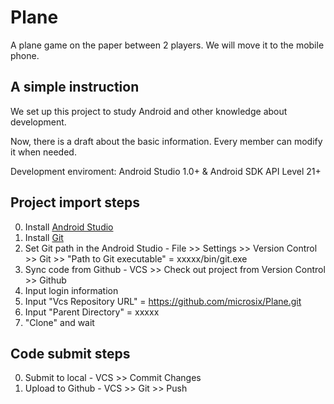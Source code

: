 # Plane
A plane game on the paper between 2 players. We will move it to the mobile phone.

## A simple instruction
We set up this project to study Android and other knowledge about development. 

Now, there is a draft about the basic information.
Every member can modify it when needed.

Development enviroment: Android Studio 1.0+ & Android SDK API Level 21+

## Project import steps
  0. Install [Android Studio](https://developer.android.com/sdk/index.html)
  0. Install [Git](https://git-scm.com)
  0. Set Git path in the Android Studio
    - File >> Settings >> Version Control >> Git >> "Path to Git executable" = xxxxx/bin/git.exe
  0. Sync code from Github
    - VCS >> Check out project from Version Control >> Github
  0. Input login information
  0. Input "Vcs Repository URL" = https://github.com/microsix/Plane.git
  0. Input "Parent Directory" = xxxxx
  0. "Clone" and wait

## Code submit steps
  0. Submit to local
    - VCS >> Commit Changes
  0. Upload to Github
    - VCS >> Git >> Push

